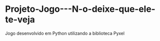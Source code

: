 # Projeto-Jogo---N-o-deixe-que-ele-te-veja
Jogo desenvolvido em Python utilizando a biblioteca Pyxel 
